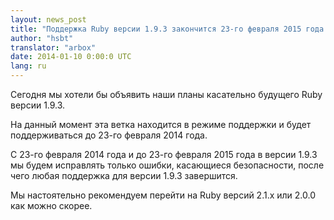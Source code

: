```yaml
---
layout: news_post
title: "Поддержка Ruby версии 1.9.3 закончится 23-го февраля 2015 года."
author: "hsbt"
translator: "arbox"
date: 2014-01-10 0:00:0 UTC
lang: ru
---
```


Сегодня мы хотели бы объявить наши планы касательно будущего Ruby версии 1.9.3.

На данный момент эта ветка находится в режиме поддержки и будет поддерживаться до 23-го февраля 2014 года.

С 23-го февраля 2014 года и до 23-го февраля 2015 года в версии 1.9.3 мы будем исправлять только ошибки, касающиеся безопасности, после чего любая поддержка для версии 1.9.3 завершится.

Мы настоятельно рекомендуем перейти на Ruby версий 2.1.х или 2.0.0 как можно скорее.
